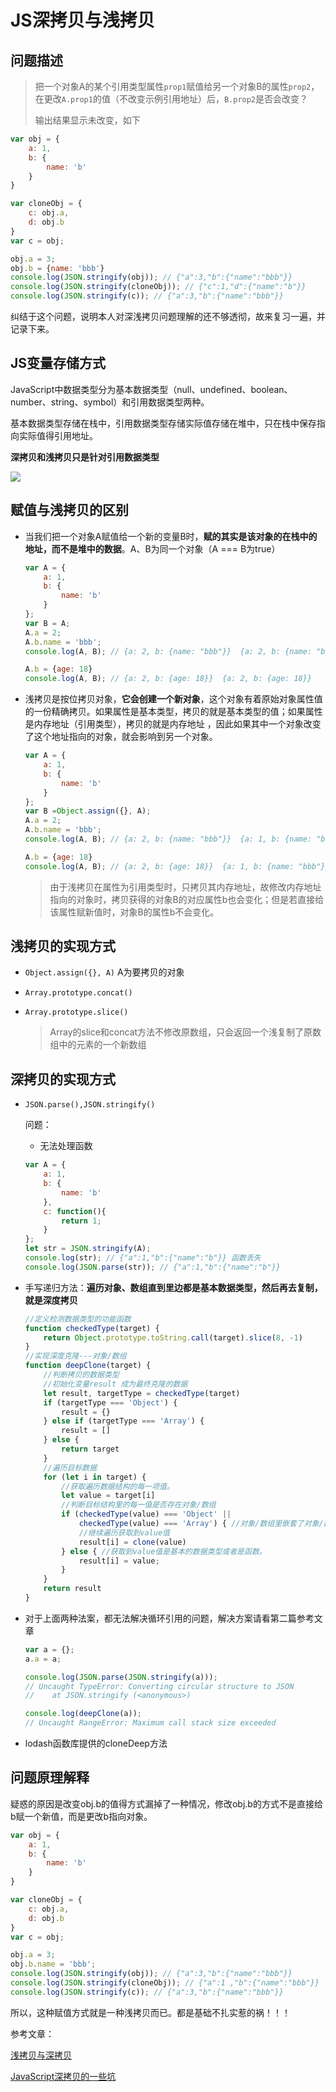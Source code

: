 # JS深拷贝与浅拷贝

## 问题描述

> 把一个对象A的某个引用类型属性`prop1`赋值给另一个对象B的属性`prop2`，在更改`A.prop1`的值（不改变示例引用地址）后，`B.prop2`是否会改变？
>
> 输出结果显示未改变，如下

```javascript
var obj = {
    a: 1,
    b: { 
        name: 'b'
    }
}

var cloneObj = {
    c: obj.a,
    d: obj.b
}
var c = obj;

obj.a = 3;
obj.b = {name: 'bbb'}
console.log(JSON.stringify(obj)); // {"a":3,"b":{"name":"bbb"}}
console.log(JSON.stringify(cloneObj)); // {"c":1,"d":{"name":"b"}}
console.log(JSON.stringify(c)); // {"a":3,"b":{"name":"bbb"}}
```

纠结于这个问题，说明本人对深浅拷贝问题理解的还不够透彻，故来复习一遍，并记录下来。

## JS变量存储方式

JavaScript中数据类型分为基本数据类型（null、undefined、boolean、number、string、symbol）和引用数据类型两种。

基本数据类型存储在栈中，引用数据类型存储实际值存储在堆中，只在栈中保存指向实际值得引用地址。

**深拷贝和浅拷贝只是针对引用数据类型**

![](./img/value_store.jpg)



## 赋值与浅拷贝的区别

- 当我们把一个对象A赋值给一个新的变量B时，**赋的其实是该对象的在栈中的地址，而不是堆中的数据**。A、B为同一个对象（A === B为true）

  ```javascript
  var A = {
      a: 1,
      b: { 
          name: 'b'
      }
  };
  var B = A;
  A.a = 2;
  A.b.name = 'bbb';
  console.log(A, B); // {a: 2, b: {name: "bbb"}}  {a: 2, b: {name: "bbb"}}
  
  A.b = {age: 18}
  console.log(A, B); // {a: 2, b: {age: 18}}  {a: 2, b: {age: 18}}
  ```

- 浅拷贝是按位拷贝对象，**它会创建一个新对象**，这个对象有着原始对象属性值的一份精确拷贝。如果属性是基本类型，拷贝的就是基本类型的值；如果属性是内存地址（引用类型），拷贝的就是内存地址 ，因此如果其中一个对象改变了这个地址指向的对象，就会影响到另一个对象。

  ```javascript
  var A = {
      a: 1,
      b: { 
          name: 'b'
      }
  };
  var B =Object.assign({}, A);
  A.a = 2;
  A.b.name = 'bbb';
  console.log(A, B); // {a: 2, b: {name: "bbb"}}  {a: 1, b: {name: "bbb"}}
  
  A.b = {age: 18}
  console.log(A, B); // {a: 2, b: {age: 18}}  {a: 1, b: {name: "bbb"}}
  ```

  > 由于浅拷贝在属性为引用类型时，只拷贝其内存地址，故修改内存地址指向的对象时，拷贝获得的对象B的对应属性b也会变化；但是若直接给该属性赋新值时，对象B的属性b不会变化。

## 浅拷贝的实现方式

- `Object.assign({}, A)`   A为要拷贝的对象

- `Array.prototype.concat()`

- `Array.prototype.slice()`

  > Array的slice和concat方法不修改原数组，只会返回一个浅复制了原数组中的元素的一个新数组

## 深拷贝的实现方式

- `JSON.parse(),JSON.stringify()`

  问题：

  - 无法处理函数

  ```javascript
  var A = {
      a: 1,
      b: { 
          name: 'b'
      },
      c: function(){
          return 1;
      }
  };
  let str = JSON.stringify(A);
  console.log(str); // {"a":1,"b":{"name":"b"}} 函数丢失
  console.log(JSON.parse(str)); // {"a":1,"b":{"name":"b"}}
  ```

- 手写递归方法：**遍历对象、数组直到里边都是基本数据类型，然后再去复制，就是深度拷贝**

  ```javascript
  //定义检测数据类型的功能函数
  function checkedType(target) {
      return Object.prototype.toString.call(target).slice(8, -1)
  }
  //实现深度克隆---对象/数组
  function deepClone(target) {
      //判断拷贝的数据类型
      //初始化变量result 成为最终克隆的数据
      let result, targetType = checkedType(target)
      if (targetType === 'Object') {
          result = {}
      } else if (targetType === 'Array') {
          result = []
      } else {
          return target
      }
      //遍历目标数据
      for (let i in target) {
          //获取遍历数据结构的每一项值。
          let value = target[i]
          //判断目标结构里的每一值是否存在对象/数组
          if (checkedType(value) === 'Object' ||
              checkedType(value) === 'Array') { //对象/数组里嵌套了对象/数组
              //继续遍历获取到value值
              result[i] = clone(value)
          } else { //获取到value值是基本的数据类型或者是函数。
              result[i] = value;
          }
      }
      return result
  }
  ```

- 对于上面两种法案，都无法解决循环引用的问题，解决方案请看第二篇参考文章

  ```javascript
  var a = {};
  a.a = a;
  
  console.log(JSON.parse(JSON.stringify(a)));
  // Uncaught TypeError: Converting circular structure to JSON
  //    at JSON.stringify (<anonymous>)
  
  console.log(deepClone(a));  
  // Uncaught RangeError: Maximum call stack size exceeded
  ```

- lodash函数库提供的cloneDeep方法

## 问题原理解释

疑惑的原因是改变obj.b的值得方式漏掉了一种情况，修改obj.b的方式不是直接给b赋一个新值，而是更改b指向对象。

```javascript
var obj = {
    a: 1,
    b: { 
        name: 'b'
    }
}

var cloneObj = {
    c: obj.a,
    d: obj.b
}
var c = obj;

obj.a = 3;
obj.b.name = 'bbb';
console.log(JSON.stringify(obj)); // {"a":3,"b":{"name":"bbb"}}
console.log(JSON.stringify(cloneObj)); // {"a":1 ,"b":{"name":"bbb"}}
console.log(JSON.stringify(c)); // {"a":3,"b":{"name":"bbb"}}
```

所以，这种赋值方式就是一种浅拷贝而已。都是基础不扎实惹的祸！！！

参考文章：

[浅拷贝与深拷贝](https://github.com/ljianshu/Blog/issues/5)

[JavaScript深拷贝的一些坑](https://juejin.im/post/5b235b726fb9a00e8a3e4e88)